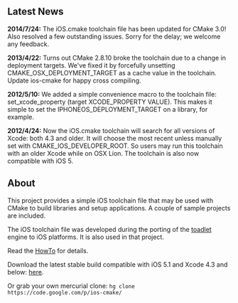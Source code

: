 ## Latest News ##

**2014/7/24:** The iOS.cmake toolchain file has been updated for CMake 3.0! Also resolved a few outstanding issues. Sorry for the delay; we welcome any feedback.

**2013/4/22:** Turns out CMake 2.8.10 broke the toolchain due to a change in deployment targets. We've fixed it by forcefully unsetting CMAKE\_OSX\_DEPLOYMENT\_TARGET as a cache value in the toolchain. Update ios-cmake for happy cross compiling.

**2012/5/10:** We added a simple convenience macro to the toolchain file: set\_xcode\_property (target XCODE\_PROPERTY VALUE). This makes it simple to set the IPHONEOS\_DEPLOYMENT\_TARGET on a library, for example.

**2012/4/24:** Now the iOS.cmake toolchain will search for all versions of Xcode: both 4.3 and older. It will choose the most recent unless manually set with CMAKE\_IOS\_DEVELOPER\_ROOT. So users may run this toolchain with an older Xcode while on OSX Lion. The toolchain is also now compatible with iOS 5.

## About ##

This project provides a simple iOS toolchain file that may be used with CMake to build libraries and setup applications. A couple of sample projects are included.

The iOS toolchain file was developed during the porting of the [toadlet](http://code.google.com/p/toadlet) engine to iOS platforms. It is also used in that project.

Read the [HowTo](http://code.google.com/p/ios-cmake/wiki/HowTo) for details.

Download the latest stable build compatible with iOS 5.1 and Xcode 4.3 and below: [here](http://code.google.com/p/ios-cmake/downloads/detail?name=ios-cmake.tar.gz&can=2&q=).

Or grab your own mercurial clone: `hg clone https://code.google.com/p/ios-cmake/`